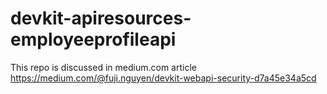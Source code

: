# devkit-apiresources-employeeprofileapi

This repo is discussed in medium.com article https://medium.com/@fuji.nguyen/devkit-webapi-security-d7a45e34a5cd
